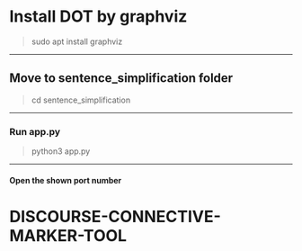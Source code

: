 # Install DOT by graphviz

> sudo apt install graphviz

-------------------------------------------------------

## Move to sentence_simplification folder

> cd sentence_simplification

--------------------------------------------------------

### Run app.py

>python3 app.py

--------------------------------------------------------

#### Open the shown port number
# DISCOURSE-CONNECTIVE-MARKER-TOOL
